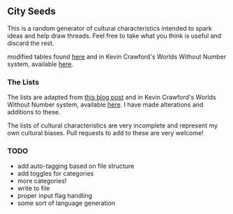 ## City Seeds

This is a random generator of cultural characteristics intended to spark ideas and help draw threads. Feel free to take what you think is useful and discard the rest.



 modified tables found [here](http://monstersandmanuals.blogspot.com/2021/11/human-non-universals-or-make-your-own.html) and in Kevin Crawford's Worlds Without Number system, available [here](https://sine-nomine-publishing.myshopify.com/collections/worlds-without-number).


### The Lists
The lists are adapted from [this blog post](http://monstersandmanuals.blogspot.com/2021/11/human-non-universals-or-make-your-own.html) and in Kevin Crawford's Worlds Without Number system, available [here](https://sine-nomine-publishing.myshopify.com/collections/worlds-without-number). I have made alterations and additions to these.

The lists of cultural characteristics are very incomplete and represent my own cultural biases. Pull requests to add to these are very welcome!

### TODO
* add auto-tagging based on file structure
* add toggles for categories
* more categories!
* write to file
* proper input flag handling
* some sort of language generation
